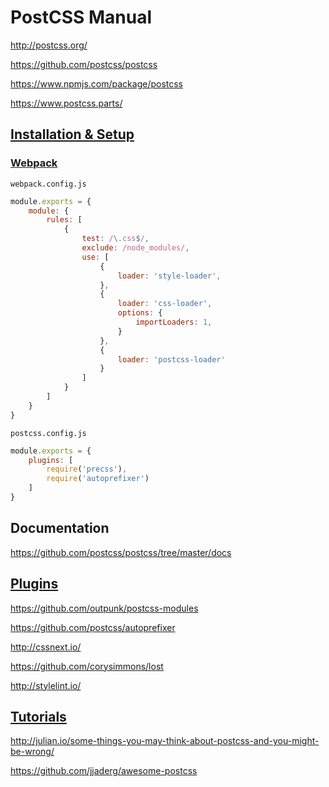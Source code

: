 # PostCSS Manual

http://postcss.org/

https://github.com/postcss/postcss

https://www.npmjs.com/package/postcss

https://www.postcss.parts/

## [Installation & Setup](https://github.com/postcss/postcss#usage)

### [Webpack](https://github.com/postcss/postcss#webpack)

`webpack.config.js`
```javascript
module.exports = {
    module: {
        rules: [
            {
                test: /\.css$/,
                exclude: /node_modules/,
                use: [
                    {
                        loader: 'style-loader',
                    },
                    {
                        loader: 'css-loader',
                        options: {
                            importLoaders: 1,
                        }
                    },
                    {
                        loader: 'postcss-loader'
                    }
                ]
            }
        ]
    }
}
```

`postcss.config.js`
```javascript
module.exports = {
    plugins: [
        require('precss'),
        require('autoprefixer')
    ]
}
```

## Documentation

https://github.com/postcss/postcss/tree/master/docs

## [Plugins](https://github.com/postcss/postcss/blob/master/docs/plugins.md)

https://github.com/outpunk/postcss-modules

https://github.com/postcss/autoprefixer

http://cssnext.io/

https://github.com/corysimmons/lost

http://stylelint.io/

## [Tutorials](https://github.com/postcss/postcss#articles)

http://julian.io/some-things-you-may-think-about-postcss-and-you-might-be-wrong/

https://github.com/jjaderg/awesome-postcss

